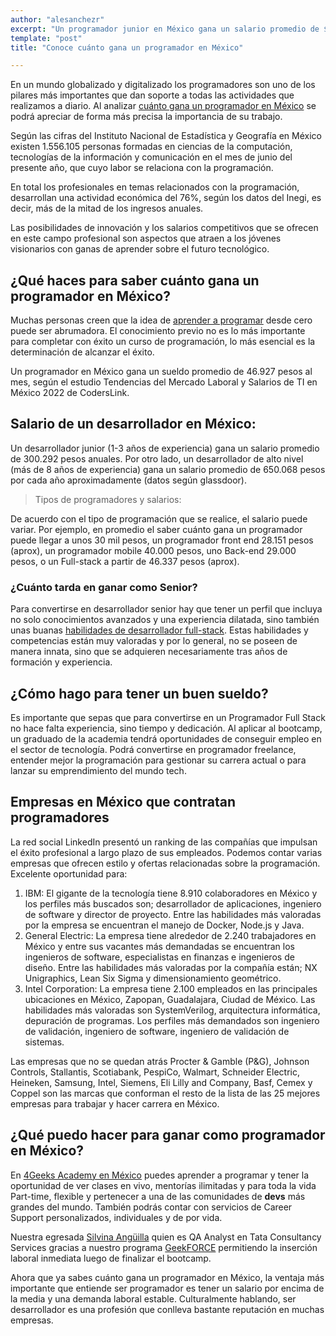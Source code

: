```yaml
---
author: "alesanchezr"
excerpt: "Un programador junior en México gana un salario promedio de $300.292 anuales; y un desarrollador de alto nivel  gana un salario promedio de $650.068 por año"
template: "post" 
title: "Conoce cuánto gana un programador en México"

---
```


En un mundo globalizado y digitalizado los programadores son uno de los pilares más importantes que dan soporte a todas las actividades que realizamos a diario. Al analizar [cuánto gana un programador en México](https://4geeksacademy.com/es/blog-en-espanol/cuanto-gana-un-programador) se podrá apreciar de forma más precisa la importancia de su trabajo. 

Según las cifras del Instituto Nacional de Estadística y Geografía en México existen 1.556.105 personas formadas en ciencias de la computación, tecnologías de la información y comunicación en el mes de junio del presente año, que cuyo labor se relaciona con la programación. 

En total los profesionales en temas relacionados con la programación, desarrollan una actividad económica del 76%, según los datos del Inegi, es decir, más de la mitad de los ingresos anuales. 

Las posibilidades de innovación y los salarios competitivos que se ofrecen en este campo profesional son aspectos que atraen a los jóvenes visionarios con ganas de aprender sobre el futuro tecnológico. 

## ¿Qué haces para saber cuánto gana un programador en México?

Muchas personas creen que la idea de [aprender a programar](https://4geeksacademy.com/es/curso-de-programacion-desde-cero?lang=es) desde cero puede ser abrumadora. El conocimiento previo no es lo más importante para completar con éxito un curso de programación, lo más esencial es la determinación de alcanzar el éxito.

Un programador en México gana un sueldo promedio de 46.927 pesos al mes, según el estudio Tendencias del Mercado Laboral y Salarios de TI en México 2022 de CodersLink. 

## Salario de un desarrollador en México: 

Un desarrollador junior (1-3 años de experiencia) gana un salario promedio de 300.292 pesos anuales. Por otro lado, un desarrollador de alto nivel (más de 8 años de experiencia) gana un salario promedio de 650.068 pesos por cada año aproximadamente (datos según glassdoor). 

> Tipos de programadores y salarios:

De acuerdo con el tipo de programación que se realice, el salario puede variar. Por ejemplo, en promedio el saber cuánto gana un programador puede llegar a unos 30 mil pesos, un programador front end 28.151 pesos (aprox), un programador mobile 40.000 pesos, uno Back-end 29.000 pesos, o un Full-stack a partir de 46.337 pesos (aprox).

### ¿Cuánto tarda en ganar como Senior?

Para convertirse en desarrollador senior hay que tener un perfil que incluya no solo conocimientos avanzados y una experiencia dilatada, sino también unas buanas [habilidades de desarrollador full-stack](https://4geeksacademy.com/es/full-stack/habilidades-desarrollador-full-stack). Estas habilidades y competencias están muy valoradas y por lo general, no se poseen de manera innata, sino que se adquieren necesariamente tras años de formación y experiencia.

## ¿Cómo hago para tener un buen sueldo? 

Es importante que sepas que para convertirse en un Programador Full Stack no hace falta experiencia, sino tiempo y dedicación. Al aplicar al bootcamp, un graduado de la academia tendrá oportunidades de conseguir empleo en el sector de tecnología. Podrá convertirse en programador freelance, entender mejor la programación para gestionar su carrera actual o para lanzar su emprendimiento del mundo tech.

## Empresas  en México que contratan programadores 

La red social LinkedIn presentó un ranking de las compañías que impulsan el éxito profesional a largo plazo de sus empleados. Podemos contar varias empresas que ofrecen estilo y ofertas relacionadas sobre la programación. Excelente oportunidad para: 

1.  IBM: El gigante de la tecnología tiene 8.910 colaboradores en México y los perfiles más buscados son; desarrollador de aplicaciones, ingeniero de software y director de proyecto. Entre las habilidades más valoradas por la empresa se encuentran el manejo de Docker, Node.js y Java.
2. General Electric: La empresa tiene alrededor de 2.240 trabajadores en México y entre sus vacantes más demandadas se encuentran los ingenieros de software, especialistas en finanzas e ingenieros de diseño. Entre las habilidades más valoradas por la compañía están; NX Unigraphics, Lean Six Sigma y dimensionamiento geométrico.
3. Intel Corporation: La empresa tiene 2.100 empleados en las principales ubicaciones en México, Zapopan, Guadalajara, Ciudad de México. Las habilidades más valoradas son SystemVerilog, arquitectura informática, depuración de programas. Los perfiles más demandados son ingeniero de validación, ingeniero de software, ingeniero de validación de sistemas. 

Las empresas que no se quedan atrás Procter & Gamble (P&G), Johnson Controls, Stallantis, Scotiabank, PespiCo, Walmart, Schneider Electric, Heineken, Samsung, Intel, Siemens, Eli Lilly and Company, Basf, Cemex y Coppel son las marcas que conforman el resto de la lista de las 25 mejores empresas para trabajar y hacer carrera en México.

## ¿Qué puedo hacer para ganar como programador en México?

En [4Geeks Academy en México](https://4geeksacademy.com/es/coding-campus/bootcamp-programacion-mexico)  puedes aprender a programar y tener la oportunidad de ver clases en vivo, mentorías ilimitadas y para toda la vida Part-time, flexible y pertenecer a una de las comunidades de **devs** más grandes del mundo. También podrás contar con servicios de Career Support personalizados, individuales y de por vida.

Nuestra egresada [Silvina Angüilla](https://www.linkedin.com/in/silvina-anguilla/) quien es QA Analyst en Tata Consultancy Services gracias a nuestro programa [GeekFORCE](https://4geeksacademy.com/us/geekforce-career-support) permitiendo la inserción laboral inmediata luego de finalizar el bootcamp. 

Ahora que ya sabes cuánto gana un programador en México, la ventaja más importante que  entiende ser programador es tener un salario por encima de la media y una demanda laboral estable. Culturalmente hablando, ser desarrollador es una profesión que conlleva bastante reputación en muchas empresas.     

